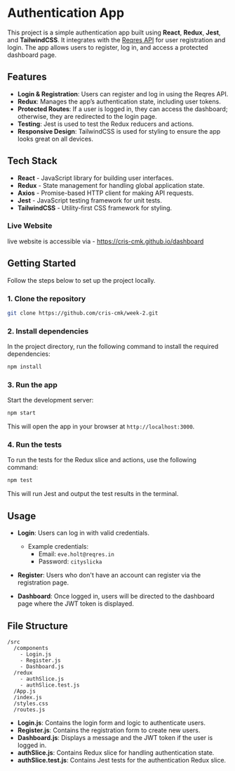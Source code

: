 
# Authentication App

This project is a simple authentication app built using **React**, **Redux**, **Jest**, and **TailwindCSS**. It integrates with the [Reqres API](https://reqres.in/) for user registration and login. The app allows users to register, log in, and access a protected dashboard page.

## Features

- **Login & Registration**: Users can register and log in using the Reqres API.
- **Redux**: Manages the app’s authentication state, including user tokens.
- **Protected Routes**: If a user is logged in, they can access the dashboard; otherwise, they are redirected to the login page.
- **Testing**: Jest is used to test the Redux reducers and actions.
- **Responsive Design**: TailwindCSS is used for styling to ensure the app looks great on all devices.

## Tech Stack

- **React** - JavaScript library for building user interfaces.
- **Redux** - State management for handling global application state.
- **Axios** - Promise-based HTTP client for making API requests.
- **Jest** - JavaScript testing framework for unit tests.
- **TailwindCSS** - Utility-first CSS framework for styling.

### Live Website

live website is accessible via - https://cris-cmk.github.io/dashboard

## Getting Started

Follow the steps below to set up the project locally.

### 1. Clone the repository

```bash
git clone https://github.com/cris-cmk/week-2.git
```

### 2. Install dependencies

In the project directory, run the following command to install the required dependencies:

```bash
npm install
```

### 3. Run the app

Start the development server:

```bash
npm start
```

This will open the app in your browser at `http://localhost:3000`.

### 4. Run the tests

To run the tests for the Redux slice and actions, use the following command:

```bash
npm test
```

This will run Jest and output the test results in the terminal.

## Usage

- **Login**: Users can log in with valid credentials.
  - Example credentials:
    - Email: `eve.holt@reqres.in`
    - Password: `cityslicka`

- **Register**: Users who don't have an account can register via the registration page.
- **Dashboard**: Once logged in, users will be directed to the dashboard page where the JWT token is displayed.

## File Structure

```
/src
  /components
    - Login.js
    - Register.js
    - Dashboard.js
  /redux
    - authSlice.js
    - authSlice.test.js
  /App.js
  /index.js
  /styles.css
  /routes.js
```

- **Login.js**: Contains the login form and logic to authenticate users.
- **Register.js**: Contains the registration form to create new users.
- **Dashboard.js**: Displays a message and the JWT token if the user is logged in.
- **authSlice.js**: Contains Redux slice for handling authentication state.
- **authSlice.test.js**: Contains Jest tests for the authentication Redux slice.


